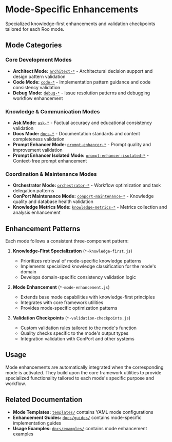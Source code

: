 # Mode-Specific Enhancements

Specialized knowledge-first enhancements and validation checkpoints tailored for each Roo mode.

## Mode Categories

### Core Development Modes
- **Architect Mode:** [`architect-*`](./architect-knowledge-first.js) - Architectural decision support and design pattern validation
- **Code Mode:** [`code-*`](./code-knowledge-first.js) - Implementation pattern guidance and code consistency validation  
- **Debug Mode:** [`debug-*`](./debug-knowledge-first.js) - Issue resolution patterns and debugging workflow enhancement

### Knowledge & Communication Modes
- **Ask Mode:** [`ask-*`](./ask-knowledge-first.js) - Factual accuracy and educational consistency validation
- **Docs Mode:** [`docs-*`](./docs-knowledge-first.js) - Documentation standards and content completeness validation
- **Prompt Enhancer Mode:** [`prompt-enhancer-*`](./prompt-enhancer-knowledge-first.js) - Prompt quality and improvement validation
- **Prompt Enhancer Isolated Mode:** [`prompt-enhancer-isolated-*`](./prompt-enhancer-isolated-knowledge-first.js) - Context-free prompt enhancement

### Coordination & Maintenance Modes  
- **Orchestrator Mode:** [`orchestrator-*`](./orchestrator-knowledge-first.js) - Workflow optimization and task delegation patterns
- **ConPort Maintenance Mode:** [`conport-maintenance-*`](./conport-maintenance-knowledge-first.js) - Knowledge quality and database health validation
- **Knowledge Metrics Mode:** [`knowledge-metrics-*`](./knowledge-metrics-knowledge-first.js) - Metrics collection and analysis enhancement

## Enhancement Patterns

Each mode follows a consistent three-component pattern:

1. **Knowledge-First Specialization** (`*-knowledge-first.js`)
   - Prioritizes retrieval of mode-specific knowledge patterns
   - Implements specialized knowledge classification for the mode's domain
   - Develops domain-specific consistency validation logic

2. **Mode Enhancement** (`*-mode-enhancement.js`)  
   - Extends base mode capabilities with knowledge-first principles
   - Integrates with core framework utilities
   - Provides mode-specific optimization patterns

3. **Validation Checkpoints** (`*-validation-checkpoints.js`)
   - Custom validation rules tailored to the mode's function
   - Quality checks specific to the mode's output types
   - Integration validation with ConPort and other systems

## Usage

Mode enhancements are automatically integrated when the corresponding mode is activated. They build upon the core framework utilities to provide specialized functionality tailored to each mode's specific purpose and workflow.

## Related Documentation

- **Mode Templates:** [`templates/`](../../templates/) contains YAML mode configurations
- **Enhancement Guides:** [`docs/guides/`](../../docs/guides/) contains mode-specific implementation guides
- **Usage Examples:** [`docs/examples/`](../../docs/examples/) contains mode enhancement examples